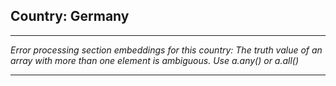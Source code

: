 ## Country: Germany

---

*Error processing section embeddings for this country: The truth value of an array with more than one element is ambiguous. Use a.any() or a.all()*

---
